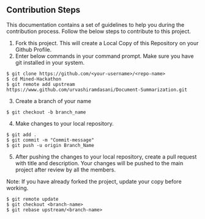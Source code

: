 ## Contribution Steps

This documentation contains a set of guidelines to help you during the contribution process. Follow the below steps to contribute to this project.

1. Fork this project. This will create a Local Copy of this Repository on your Github Profile.
2. Enter below commands in your command prompt. Make sure you have git installed in your system.
```
$ git clone https://github.com/<your-username>/<repo-name>
$ cd Mined-Hackathon
$ git remote add upstream https://www.github.com/urvashiramdasani/Document-Summarization.git
```

3. Create a branch of your name
```
$ git checkout -b branch_name
```
4. Make changes to your local repository.
```
$ git add .
$ git commit -m "Commit-message"
$ git push -u origin Branch_Name
```
5. After pushing the changes to your local repository, create a pull request with title and description. Your changes will be pushed to the main project after review by all the members.

Note: If you have already forked the project, update your copy before working.
```
$ git remote update  
$ git checkout <branch-name>  
$ git rebase upstream/<branch-name>
```
